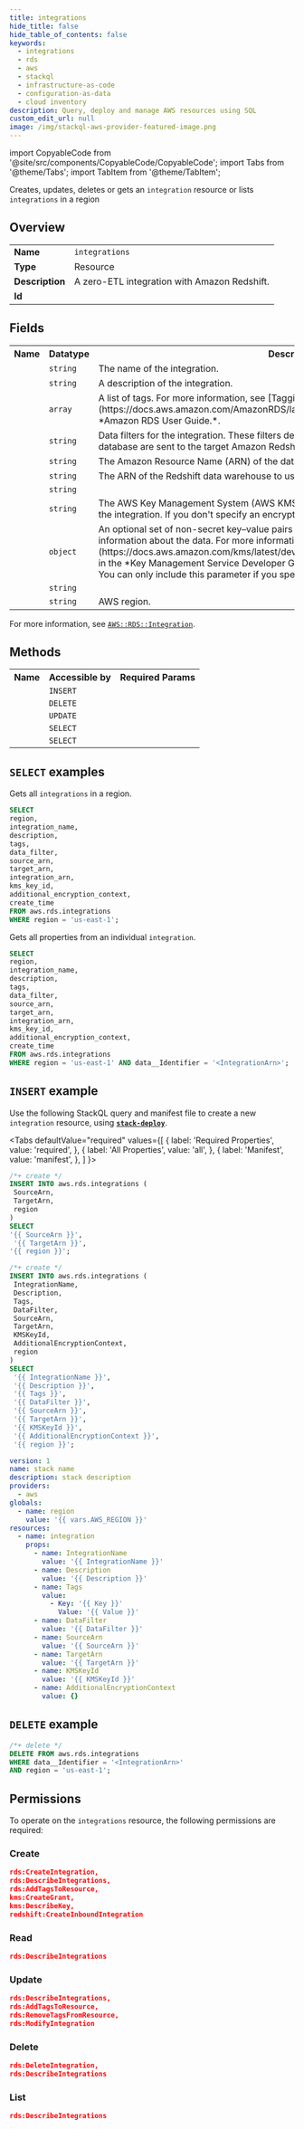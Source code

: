 ```yaml
---
title: integrations
hide_title: false
hide_table_of_contents: false
keywords:
  - integrations
  - rds
  - aws
  - stackql
  - infrastructure-as-code
  - configuration-as-data
  - cloud inventory
description: Query, deploy and manage AWS resources using SQL
custom_edit_url: null
image: /img/stackql-aws-provider-featured-image.png
---
```


import CopyableCode from '@site/src/components/CopyableCode/CopyableCode';
import Tabs from '@theme/Tabs';
import TabItem from '@theme/TabItem';

Creates, updates, deletes or gets an <code>integration</code> resource or lists <code>integrations</code> in a region

## Overview
<table>
<tbody>
<tr><td><b>Name</b></td><td><code>integrations</code></td></tr>
<tr><td><b>Type</b></td><td>Resource</td></tr>
<tr><td><b>Description</b></td><td>A zero-ETL integration with Amazon Redshift.</td></tr>
<tr><td><b>Id</b></td><td><CopyableCode code="aws.rds.integrations" /></td></tr>
</tbody>
</table>

## Fields
<table>
<tbody>
<tr><th>Name</th><th>Datatype</th><th>Description</th></tr><tr><td><CopyableCode code="integration_name" /></td><td><code>string</code></td><td>The name of the integration.</td></tr>
<tr><td><CopyableCode code="description" /></td><td><code>string</code></td><td>A description of the integration.</td></tr>
<tr><td><CopyableCode code="tags" /></td><td><code>array</code></td><td>A list of tags. For more information, see &#91;Tagging Amazon RDS Resources&#93;(https://docs.aws.amazon.com/AmazonRDS/latest/UserGuide/USER_Tagging.html) in the *Amazon RDS User Guide.*.</td></tr>
<tr><td><CopyableCode code="data_filter" /></td><td><code>string</code></td><td>Data filters for the integration. These filters determine which tables from the source database are sent to the target Amazon Redshift data warehouse.</td></tr>
<tr><td><CopyableCode code="source_arn" /></td><td><code>string</code></td><td>The Amazon Resource Name (ARN) of the database to use as the source for replication.</td></tr>
<tr><td><CopyableCode code="target_arn" /></td><td><code>string</code></td><td>The ARN of the Redshift data warehouse to use as the target for replication.</td></tr>
<tr><td><CopyableCode code="integration_arn" /></td><td><code>string</code></td><td></td></tr>
<tr><td><CopyableCode code="kms_key_id" /></td><td><code>string</code></td><td>The AWS Key Management System (AWS KMS) key identifier for the key to use to encrypt the integration. If you don't specify an encryption key, RDS uses a default AWS owned key.</td></tr>
<tr><td><CopyableCode code="additional_encryption_context" /></td><td><code>object</code></td><td>An optional set of non-secret key–value pairs that contains additional contextual information about the data. For more information, see &#91;Encryption context&#93;(https://docs.aws.amazon.com/kms/latest/developerguide/concepts.html#encrypt_context) in the *Key Management Service Developer Guide*.<br />You can only include this parameter if you specify the <code>KMSKeyId</code> parameter.</td></tr>
<tr><td><CopyableCode code="create_time" /></td><td><code>string</code></td><td></td></tr>
<tr><td><CopyableCode code="region" /></td><td><code>string</code></td><td>AWS region.</td></tr>
</tbody>
</table>

For more information, see <a href="https://docs.aws.amazon.com/AWSCloudFormation/latest/UserGuide/aws-resource-rds-integration.html"><code>AWS::RDS::Integration</code></a>.

## Methods

<table>
<tbody>
  <tr>
    <th>Name</th>
    <th>Accessible by</th>
    <th>Required Params</th>
  </tr>
  <tr>
    <td><CopyableCode code="create_resource" /></td>
    <td><code>INSERT</code></td>
    <td><CopyableCode code="SourceArn, TargetArn, region" /></td>
  </tr>
  <tr>
    <td><CopyableCode code="delete_resource" /></td>
    <td><code>DELETE</code></td>
    <td><CopyableCode code="data__Identifier, region" /></td>
  </tr>
  <tr>
    <td><CopyableCode code="update_resource" /></td>
    <td><code>UPDATE</code></td>
    <td><CopyableCode code="data__Identifier, data__PatchDocument, region" /></td>
  </tr>
  <tr>
    <td><CopyableCode code="list_resources" /></td>
    <td><code>SELECT</code></td>
    <td><CopyableCode code="region" /></td>
  </tr>
  <tr>
    <td><CopyableCode code="get_resource" /></td>
    <td><code>SELECT</code></td>
    <td><CopyableCode code="data__Identifier, region" /></td>
  </tr>
</tbody>
</table>

## `SELECT` examples
Gets all <code>integrations</code> in a region.
```sql
SELECT
region,
integration_name,
description,
tags,
data_filter,
source_arn,
target_arn,
integration_arn,
kms_key_id,
additional_encryption_context,
create_time
FROM aws.rds.integrations
WHERE region = 'us-east-1';
```
Gets all properties from an individual <code>integration</code>.
```sql
SELECT
region,
integration_name,
description,
tags,
data_filter,
source_arn,
target_arn,
integration_arn,
kms_key_id,
additional_encryption_context,
create_time
FROM aws.rds.integrations
WHERE region = 'us-east-1' AND data__Identifier = '<IntegrationArn>';
```

## `INSERT` example

Use the following StackQL query and manifest file to create a new <code>integration</code> resource, using [__`stack-deploy`__](https://pypi.org/project/stack-deploy/).

<Tabs
    defaultValue="required"
    values={[
      { label: 'Required Properties', value: 'required', },
      { label: 'All Properties', value: 'all', },
      { label: 'Manifest', value: 'manifest', },
    ]
}>
<TabItem value="required">

```sql
/*+ create */
INSERT INTO aws.rds.integrations (
 SourceArn,
 TargetArn,
 region
)
SELECT 
'{{ SourceArn }}',
 '{{ TargetArn }}',
'{{ region }}';
```
</TabItem>
<TabItem value="all">

```sql
/*+ create */
INSERT INTO aws.rds.integrations (
 IntegrationName,
 Description,
 Tags,
 DataFilter,
 SourceArn,
 TargetArn,
 KMSKeyId,
 AdditionalEncryptionContext,
 region
)
SELECT 
 '{{ IntegrationName }}',
 '{{ Description }}',
 '{{ Tags }}',
 '{{ DataFilter }}',
 '{{ SourceArn }}',
 '{{ TargetArn }}',
 '{{ KMSKeyId }}',
 '{{ AdditionalEncryptionContext }}',
 '{{ region }}';
```
</TabItem>
<TabItem value="manifest">

```yaml
version: 1
name: stack name
description: stack description
providers:
  - aws
globals:
  - name: region
    value: '{{ vars.AWS_REGION }}'
resources:
  - name: integration
    props:
      - name: IntegrationName
        value: '{{ IntegrationName }}'
      - name: Description
        value: '{{ Description }}'
      - name: Tags
        value:
          - Key: '{{ Key }}'
            Value: '{{ Value }}'
      - name: DataFilter
        value: '{{ DataFilter }}'
      - name: SourceArn
        value: '{{ SourceArn }}'
      - name: TargetArn
        value: '{{ TargetArn }}'
      - name: KMSKeyId
        value: '{{ KMSKeyId }}'
      - name: AdditionalEncryptionContext
        value: {}

```
</TabItem>
</Tabs>

## `DELETE` example

```sql
/*+ delete */
DELETE FROM aws.rds.integrations
WHERE data__Identifier = '<IntegrationArn>'
AND region = 'us-east-1';
```

## Permissions

To operate on the <code>integrations</code> resource, the following permissions are required:

### Create
```json
rds:CreateIntegration,
rds:DescribeIntegrations,
rds:AddTagsToResource,
kms:CreateGrant,
kms:DescribeKey,
redshift:CreateInboundIntegration
```

### Read
```json
rds:DescribeIntegrations
```

### Update
```json
rds:DescribeIntegrations,
rds:AddTagsToResource,
rds:RemoveTagsFromResource,
rds:ModifyIntegration
```

### Delete
```json
rds:DeleteIntegration,
rds:DescribeIntegrations
```

### List
```json
rds:DescribeIntegrations
```

